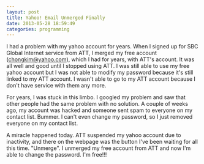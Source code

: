 ```yaml
---
layout: post
title: Yahoo! Email Unmerged Finally
date: 2013-05-28 18:59:49
categories: programming
---
```

I had a problem with my yahoo account for years.  When I signed up for SBC
Global Internet service from ATT, I merged my free account
(chongkim@yahoo.com), which I had for years, with ATT's account.  It was all
well and good until I stopped using ATT.  I was still able to use my free yahoo
account but I was not able to modify my password because it's still linked to
my ATT account.  I wasn't able to go to my ATT account because I don't have
service with them any more.

For years, I was stuck in this limbo.  I googled my problem and saw that other
people had the same problem with no solution.  A couple of weeks ago, my
account was hacked and someone sent spam to everyone on my contact list.
Bummer.  I can't even change my password, so I just removed everyone on my
contact list.

A miracle happened today.  ATT suspended my yahoo account due to inactivity,
and there on the webpage was the button I've been waiting for all this time.
"Unmerge".  I unmerged my free account from ATT and now I'm able to change the
password.  I'm free!!!
